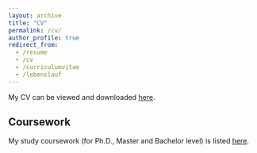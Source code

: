 ```yaml
---
layout: archive
title: "CV"
permalink: /cv/
author_profile: true
redirect_from:
  - /resume
  - /cv
  - /curriculumvitae
  - /lebenslauf
---
```


<!--- <iframe src="/files/pdf/cv/CV_DanielGedon_2201.pdf" width="50%" height="500" frameborder="no" border="0" marginwidth="0" marginheight="0"></iframe> -->
My CV can be viewed and downloaded [here](/files/pdf/cv/CV_DanielGedon_2201.pdf).

## Coursework

My study coursework (for Ph.D., Master and Bachelor level) is listed [here](/cv/coursework).


